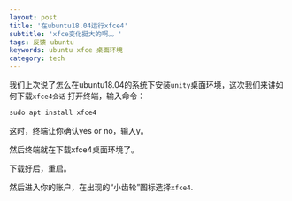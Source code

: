 ```yaml
---
layout: post
title: '在ubuntu18.04运行xfce4'
subtitle: 'xfce变化挺大的啊。。'
tags: 反馈 ubuntu
keywords: ubuntu xfce 桌面环境
category: tech
---
```


我们上次说了怎么在ubuntu18.04的系统下安装`unity`桌面环境，这次我们来讲如何下载`xfce4会话`
打开终端，输入命令：

```css
sudo apt install xfce4
```
这时，终端让你确认yes or no，输入y。  
  
然后终端就在下载xfce4桌面环境了。  
  
下载好后，重启。  
  
然后进入你的账户，在出现的“小齿轮”图标选择`xfce4`.  
